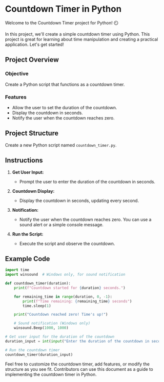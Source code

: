 # Countdown Timer in Python

Welcome to the Countdown Timer project for Python! ⏲️

In this project, we'll create a simple countdown timer using Python. This project is great for learning about time manipulation and creating a practical application. Let's get started!

## Project Overview

### Objective

Create a Python script that functions as a countdown timer.

### Features

- Allow the user to set the duration of the countdown.
- Display the countdown in seconds.
- Notify the user when the countdown reaches zero.

## Project Structure

Create a new Python script named `countdown_timer.py`.

## Instructions

1. **Get User Input:**
   - Prompt the user to enter the duration of the countdown in seconds.

2. **Countdown Display:**
   - Display the countdown in seconds, updating every second.

3. **Notification:**
   - Notify the user when the countdown reaches zero. You can use a sound alert or a simple console message.

4. **Run the Script:**
   - Execute the script and observe the countdown.

## Example Code

```python
import time
import winsound  # Windows only, for sound notification

def countdown_timer(duration):
    print(f"Countdown started for {duration} seconds.")

    for remaining_time in range(duration, 0, -1):
        print(f"Time remaining: {remaining_time} seconds")
        time.sleep(1)

    print("Countdown reached zero! Time's up!")

    # Sound notification (Windows only)
    winsound.Beep(1000, 1000)

# Get user input for the duration of the countdown
duration_input = int(input("Enter the duration of the countdown in seconds: "))

# Run the countdown timer
countdown_timer(duration_input)
```

Feel free to customize the countdown timer, add features, or modify the structure as you see fit. Contributors can use this document as a guide to implementing the countdown timer in Python.
